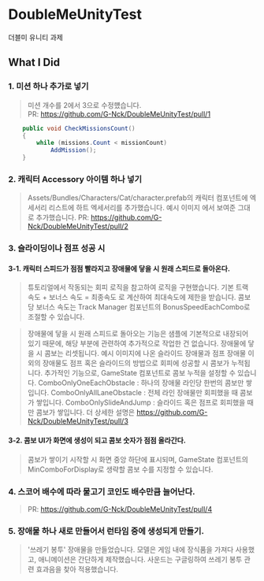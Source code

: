 # DoubleMeUnityTest
 더블미 유니티 과제

## What I Did

### 1. 미션 하나 추가로 넣기
> 미션 개수를 2에서 3으로 수정헀습니다.               
> PR: https://github.com/G-Nck/DoubleMeUnityTest/pull/1
``` cs
    public void CheckMissionsCount()
    {
        while (missions.Count < missionCount)
            AddMission();
    }
```

### 2. 캐릭터 Accessory 아이템 하나 넣기
> Assets/Bundles/Characters/Cat/character.prefab의 캐릭터 컴포넌트에 엑세서리 리스트에 하트 엑세서리를 추가했습니다.
> 예시 이미지 에서 보여준 그대로 추가했습니다.
> PR: https://github.com/G-Nck/DoubleMeUnityTest/pull/2
### 3. 슬라이딩이나 점프 성공 시
#### 3-1. 캐릭터 스피드가 점점 빨라지고 장애물에 닿을 시 원래 스피드로 돌아온다.
> 튜토리얼에서 작동되는 회피 로직을 참고하여 로직을 구현했습니다.
> 기본 트랙 속도 + 보너스 속도 = 최종속도 로 계산하여 최대속도에 제한을 받습니다.
> 콤보당 보너스 속도는 Track Manager 컴포넌트의 BonusSpeedEachCombo로 조절할 수 있습니다.
     
> 장애물에 닿을 시 원래 스피드로 돌아오는 기능은 샘플에 기본적으로 내장되어 있기 때문에,
> 해당 부분에 관련하여 추가적으로 작업한 건 없습니다.
> 장애물에 닿을 시 콤보는 리셋됩니다.
> 예시 이미지에 나온 슬라이드 장애물과 점프 장애물 이외의 장애물도 점프 혹은 슬라이드의 방법으로 회피에 성공할 시 콤보가 누적됩니다.
> 추가적인 기능으로, GameState 컴포넌트로 콤보 누적을 설정할 수 있습니다.
> ComboOnlyOneEachObstacle : 하나의 장애물 라인당 한번의 콤보만 쌓입니다.
> ComboOnlyAllLaneObstacle : 전체 라인 장애물만 회피했을 때 콤보가 쌓입니다.
> ComboOnlySlideAndJump : 슬라이드 혹은 점프로 회피했을 때만 콤보가 쌓입니다.
> 더 상세한 설명은 https://github.com/G-Nck/DoubleMeUnityTest/pull/3

#### 3-2. 콤보 UI가 화면에 생성이 되고 콤보 숫자가 점점 올라간다.
> 콤보가 쌓이기 시작할 시 화면 중앙 하단에 표시되며,
> GameState 컴포넌트의 MinComboForDisplay로 생략할 콤보 수를 지정할 수 있습니다.

### 4. 스코어 배수에 따라 물고기 코인도 배수만큼 늘어난다.
> PR: https://github.com/G-Nck/DoubleMeUnityTest/pull/4

### 5. 장애물 하나 새로 만들어서 런타임 중에 생성되게 만들기.
> '쓰레기 봉투' 장애물을 만들었습니다.
> 모델은 게임 내에 장식품을 가져다 사용했고, 애니메이션은 간단하게 제작했습니다.
> 사운드는 구글링하여 쓰레기 봉투 관련 효과음을 찾아 적용했습니다.


